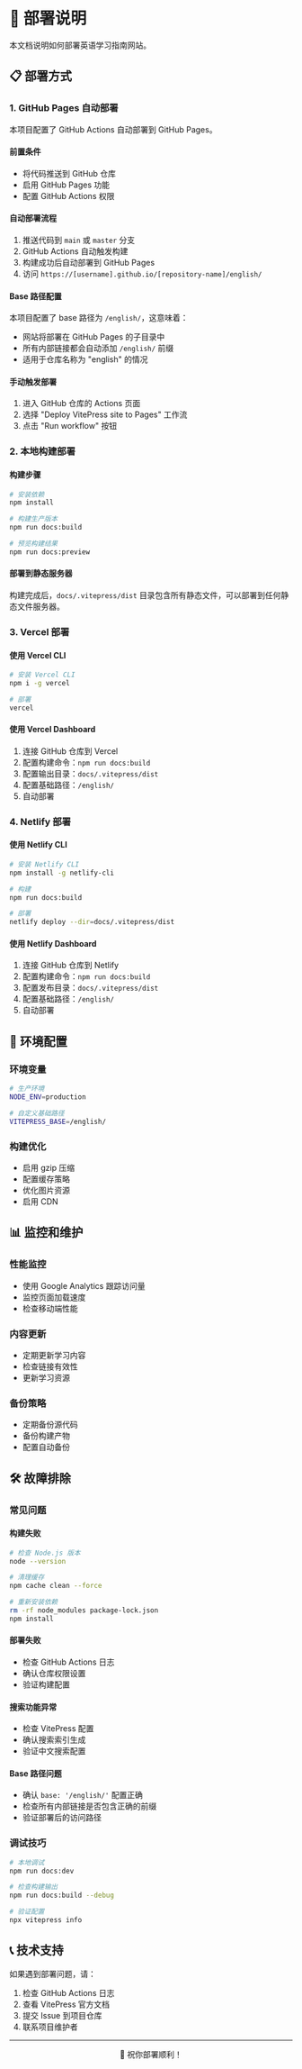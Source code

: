# 🚀 部署说明

本文档说明如何部署英语学习指南网站。

## 📋 部署方式

### 1. GitHub Pages 自动部署

本项目配置了 GitHub Actions 自动部署到 GitHub Pages。

#### 前置条件
- 将代码推送到 GitHub 仓库
- 启用 GitHub Pages 功能
- 配置 GitHub Actions 权限

#### 自动部署流程
1. 推送代码到 `main` 或 `master` 分支
2. GitHub Actions 自动触发构建
3. 构建成功后自动部署到 GitHub Pages
4. 访问 `https://[username].github.io/[repository-name]/english/`

#### Base 路径配置
本项目配置了 base 路径为 `/english/`，这意味着：
- 网站将部署在 GitHub Pages 的子目录中
- 所有内部链接都会自动添加 `/english/` 前缀
- 适用于仓库名称为 "english" 的情况

#### 手动触发部署
1. 进入 GitHub 仓库的 Actions 页面
2. 选择 "Deploy VitePress site to Pages" 工作流
3. 点击 "Run workflow" 按钮

### 2. 本地构建部署

#### 构建步骤
```bash
# 安装依赖
npm install

# 构建生产版本
npm run docs:build

# 预览构建结果
npm run docs:preview
```

#### 部署到静态服务器
构建完成后，`docs/.vitepress/dist` 目录包含所有静态文件，可以部署到任何静态文件服务器。

### 3. Vercel 部署

#### 使用 Vercel CLI
```bash
# 安装 Vercel CLI
npm i -g vercel

# 部署
vercel
```

#### 使用 Vercel Dashboard
1. 连接 GitHub 仓库到 Vercel
2. 配置构建命令：`npm run docs:build`
3. 配置输出目录：`docs/.vitepress/dist`
4. 配置基础路径：`/english/`
5. 自动部署

### 4. Netlify 部署

#### 使用 Netlify CLI
```bash
# 安装 Netlify CLI
npm install -g netlify-cli

# 构建
npm run docs:build

# 部署
netlify deploy --dir=docs/.vitepress/dist
```

#### 使用 Netlify Dashboard
1. 连接 GitHub 仓库到 Netlify
2. 配置构建命令：`npm run docs:build`
3. 配置发布目录：`docs/.vitepress/dist`
4. 配置基础路径：`/english/`
5. 自动部署

## 🔧 环境配置

### 环境变量
```bash
# 生产环境
NODE_ENV=production

# 自定义基础路径
VITEPRESS_BASE=/english/
```

### 构建优化
- 启用 gzip 压缩
- 配置缓存策略
- 优化图片资源
- 启用 CDN

## 📊 监控和维护

### 性能监控
- 使用 Google Analytics 跟踪访问量
- 监控页面加载速度
- 检查移动端性能

### 内容更新
- 定期更新学习内容
- 检查链接有效性
- 更新学习资源

### 备份策略
- 定期备份源代码
- 备份构建产物
- 配置自动备份

## 🛠️ 故障排除

### 常见问题

#### 构建失败
```bash
# 检查 Node.js 版本
node --version

# 清理缓存
npm cache clean --force

# 重新安装依赖
rm -rf node_modules package-lock.json
npm install
```

#### 部署失败
- 检查 GitHub Actions 日志
- 确认仓库权限设置
- 验证构建配置

#### 搜索功能异常
- 检查 VitePress 配置
- 确认搜索索引生成
- 验证中文搜索配置

#### Base 路径问题
- 确认 `base: '/english/'` 配置正确
- 检查所有内部链接是否包含正确的前缀
- 验证部署后的访问路径

### 调试技巧
```bash
# 本地调试
npm run docs:dev

# 检查构建输出
npm run docs:build --debug

# 验证配置
npx vitepress info
```

## 📞 技术支持

如果遇到部署问题，请：

1. 检查 GitHub Actions 日志
2. 查看 VitePress 官方文档
3. 提交 Issue 到项目仓库
4. 联系项目维护者

---

<div align="center">
  <p>🎉 祝你部署顺利！</p>
</div>
